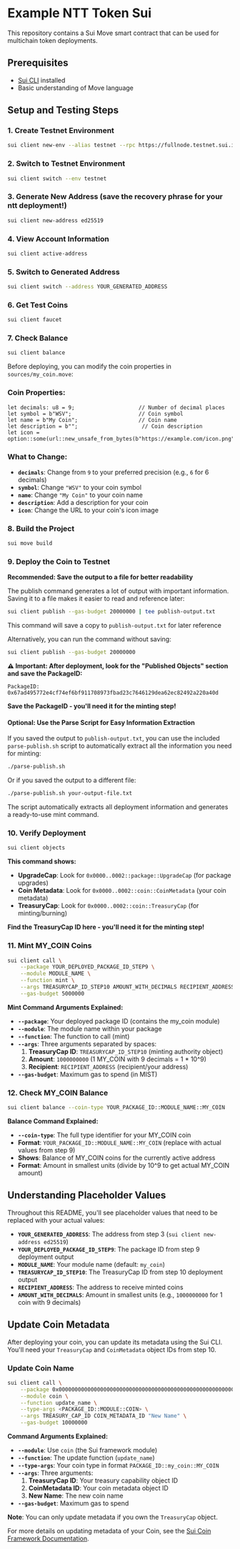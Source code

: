# Example NTT Token Sui

This repository contains a Sui Move smart contract that can be used for multichain token deployments.

## Prerequisites

- [Sui CLI](https://docs.sui.io/build/install) installed
- Basic understanding of Move language

## Setup and Testing Steps

### 1. Create Testnet Environment
```bash
sui client new-env --alias testnet --rpc https://fullnode.testnet.sui.io:443
```

### 2. Switch to Testnet Environment
```bash
sui client switch --env testnet
```

### 3. Generate New Address (save the recovery phrase for your ntt deployment!)
```bash
sui client new-address ed25519
```

### 4. View Account Information
```bash
sui client active-address
```

### 5. Switch to Generated Address
```bash
sui client switch --address YOUR_GENERATED_ADDRESS
```

### 6. Get Test Coins
```bash
sui client faucet
```

### 7. Check Balance
```bash
sui client balance
```

Before deploying, you can modify the coin properties in `sources/my_coin.move`:

### **Coin Properties:**
```move
let decimals: u8 = 9;                    // Number of decimal places
let symbol = b"WSV";                     // Coin symbol
let name = b"My Coin";                   // Coin name
let description = b"";                    // Coin description
let icon = option::some(url::new_unsafe_from_bytes(b"https://example.com/icon.png"));
```

### **What to Change:**
- **`decimals`**: Change from `9` to your preferred precision (e.g., `6` for 6 decimals)
- **`symbol`**: Change `"WSV"` to your coin symbol 
- **`name`**: Change `"My Coin"` to your coin name 
- **`description`**: Add a description for your coin
- **`icon`**: Change the URL to your coin's icon image

### 8. Build the Project
```bash
sui move build
```

### 9. Deploy the Coin to Testnet

**Recommended: Save the output to a file for better readability**

The publish command generates a lot of output with important information. Saving it to a file makes it easier to read and reference later:

```bash
sui client publish --gas-budget 20000000 | tee publish-output.txt
```

This command will save a copy to `publish-output.txt` for later reference

Alternatively, you can run the command without saving:
```bash
sui client publish --gas-budget 20000000
```

**⚠️ Important: After deployment, look for the "Published Objects" section and save the PackageID:**

```
PackageID: 0x67ad495772e4cf74ef6bf911708973fbad23c7646129dea62ec82492a220a40d
```

**Save the PackageID - you'll need it for the minting step!**

#### Optional: Use the Parse Script for Easy Information Extraction

If you saved the output to `publish-output.txt`, you can use the included `parse-publish.sh` script to automatically extract all the information you need for minting:

```bash
./parse-publish.sh
```

Or if you saved the output to a different file:
```bash
./parse-publish.sh your-output-file.txt
```

The script automatically extracts all deployment information and generates a ready-to-use mint command.

### 10. Verify Deployment
```bash
sui client objects 
```

**This command shows:**
- **UpgradeCap**: Look for `0x0000..0002::package::UpgradeCap` (for package upgrades)
- **Coin Metadata**: Look for `0x0000..0002::coin::CoinMetadata` (your coin metadata)
- **TreasuryCap**: Look for `0x0000..0002::coin::TreasuryCap` (for minting/burning)

**Find the TreasuryCap ID here - you'll need it for the minting step!**

### 11. Mint MY_COIN Coins
```bash
sui client call \
    --package YOUR_DEPLOYED_PACKAGE_ID_STEP9 \
    --module MODULE_NAME \
    --function mint \
    --args TREASURYCAP_ID_STEP10 AMOUNT_WITH_DECIMALS RECIPIENT_ADDRESS \
    --gas-budget 5000000
```

**Mint Command Arguments Explained:**
- **`--package`**: Your deployed package ID (contains the my_coin module)
- **`--module`**: The module name within your package
- **`--function`**: The function to call (mint)
- **`--args`**: Three arguments separated by spaces:
  1. **TreasuryCap ID**: `TREASURYCAP_ID_STEP10` (minting authority object)
  2. **Amount**: `1000000000` (1 MY_COIN with 9 decimals = 1 * 10^9)
  3. **Recipient**: `RECIPIENT_ADDRESS` (recipient/your address)
- **`--gas-budget`**: Maximum gas to spend (in MIST)

### 12. Check MY_COIN Balance
```bash
sui client balance --coin-type YOUR_PACKAGE_ID::MODULE_NAME::MY_COIN
```

**Balance Command Explained:**
- **`--coin-type`**: The full type identifier for your MY_COIN coin
- **Format**: `YOUR_PACKAGE_ID::MODULE_NAME::MY_COIN` (replace with actual values from step 9)
- **Shows**: Balance of MY_COIN coins for the currently active address
- **Format**: Amount in smallest units (divide by 10^9 to get actual MY_COIN amount)

## Understanding Placeholder Values

Throughout this README, you'll see placeholder values that need to be replaced with your actual values:

- **`YOUR_GENERATED_ADDRESS`**: The address from step 3 (`sui client new-address ed25519`)
- **`YOUR_DEPLOYED_PACKAGE_ID_STEP9`**: The package ID from step 9 deployment output
- **`MODULE_NAME`**: Your module name (default: `my_coin`)
- **`TREASURYCAP_ID_STEP10`**: The TreasuryCap ID from step 10 deployment output
- **`RECIPIENT_ADDRESS`**: The address to receive minted coins
- **`AMOUNT_WITH_DECIMALS`**: Amount in smallest units (e.g., `1000000000` for 1 coin with 9 decimals)

## Update Coin Metadata

After deploying your coin, you can update its metadata using the Sui CLI. You'll need your `TreasuryCap` and `CoinMetadata` object IDs from step 10.

### Update Coin Name
```bash
sui client call \
    --package 0x0000000000000000000000000000000000000000000000000000000000000002 \
    --module coin \
    --function update_name \
    --type-args <PACKAGE_ID::MODULE::COIN> \
    --args TREASURY_CAP_ID COIN_METADATA_ID "New Name" \
    --gas-budget 10000000
```

**Command Arguments Explained:**
- **`--module`**: Use `coin` (the Sui framework module)
- **`--function`**: The update function (`update_name`)
- **`--type-args`**: Your coin type in format `PACKAGE_ID::my_coin::MY_COIN`
- **`--args`**: Three arguments:
  1. **TreasuryCap ID**: Your treasury capability object ID
  2. **CoinMetadata ID**: Your coin metadata object ID
  3. **New Name**: The new coin name
- **`--gas-budget`**: Maximum gas to spend 

**Note**: You can only update metadata if you own the `TreasuryCap` object. 

For more details on updating metadata of your Coin, see the [Sui Coin Framework Documentation](https://docs.sui.io/references/framework/sui/coin#sui_coin_update_name).